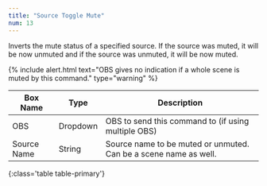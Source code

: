 ```yaml
---
title: "Source Toggle Mute"
num: 13
---
```


Inverts the mute status of a specified source. If the source was muted, it will be now unmuted and if the source was unmuted, it will be now muted.

{% include alert.html text="OBS gives no indication if a whole scene is muted by this command." type="warning" %} 

| Box Name | Type | Description | 
|-------|--------|--------
|OBS|Dropdown|OBS to send this command to (if using multiple OBS)|
| Source Name | String | Source name to be muted or unmuted. Can be a scene name as well. |
{:class='table table-primary'}










